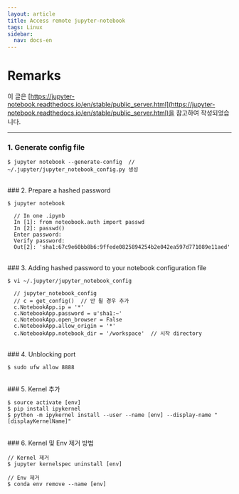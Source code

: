 ```yaml
---
layout: article
title: Access remote jupyter-notebook
tags: Linux
sidebar:
  nav: docs-en
---
```


# Remarks
이 글은 [https://jupyter-notebook.readthedocs.io/en/stable/public_server.html](https://jupyter-notebook.readthedocs.io/en/stable/public_server.html)을 참고하여 작성되었습니다.

<!--more-->

---

### 1. Generate config file

    $ jupyter notebook --generate-config  // ~/.jupyter/jupyter_notebook_config.py 생성

<br>
### 2. Prepare a hashed password

    $ jupyter notebook

      // In one .ipynb
      In [1]: from noteobook.auth import passwd
      In [2]: passwd()
      Enter password:
      Verify password:
      Out[2]: 'sha1:67c9e60bb8b6:9ffede0825894254b2e042ea597d771089e11aed'

<br>
### 3. Adding hashed password to your notebook configuration file

    $ vi ~/.jupyter/jupyter_notebook_config

      // jupyter_notebook_config
      // c = get_config()  // 안 될 경우 추가
      c.NotebookApp.ip = '*'
      c.NotebookApp.password = u'sha1:~'
      c.NotebookApp.open_browser = False
      c.NotebookApp.allow_origin = '*'
      c.NotebookApp.notebook_dir = '/workspace'  // 시작 directory

<br>
### 4. Unblocking port

    $ sudo ufw allow 8888

<br>
### 5. Kernel 추가

    $ source activate [env]
    $ pip install ipykernel
    $ python -m ipykernel install --user --name [env] --display-name "[displayKernelName]"

<br>
### 6. Kernel 및 Env 제거 방법

    // Kernel 제거
    $ jupyter kernelspec uninstall [env]

    // Env 제거
    $ conda env remove --name [env]
